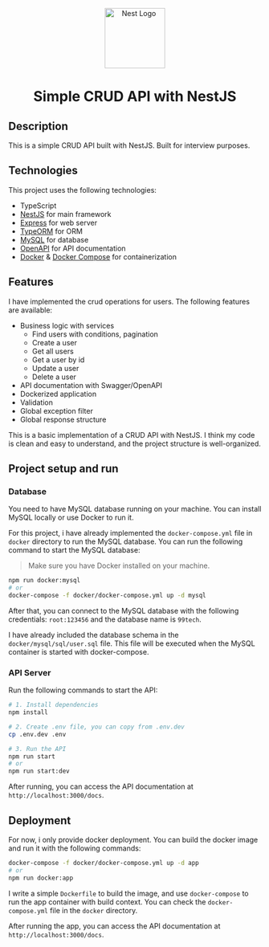 <p align="center">
  <a href="http://nestjs.com/" target="blank"><img src="https://nestjs.com/img/logo-small.svg" width="120" alt="Nest Logo" /></a>
</p>

<h1 align="center">Simple CRUD API with NestJS</h1>


[circleci-image]: https://img.shields.io/circleci/build/github/nestjs/nest/master?token=abc123def456
[circleci-url]: https://circleci.com/gh/nestjs/nest


## Description

This is a simple CRUD API built with NestJS. Built for interview purposes.

## Technologies

This project uses the following technologies:

- TypeScript
- [NestJS](https://nestjs.com/) for main framework 
- [Express](https://expressjs.com/) for web server
- [TypeORM](https://typeorm.io/) for ORM
- [MySQL](https://www.mysql.com/) for database
- [OpenAPI](https://swagger.io/specification/) for API documentation
- [Docker](https://www.docker.com/) & [Docker Compose](https://docs.docker.com/compose/) for containerization

## Features

I have implemented the crud operations for users. The following features are available:

- Business logic with services
  - Find users with conditions, pagination
  - Create a user
  - Get all users
  - Get a user by id
  - Update a user
  - Delete a user
- API documentation with Swagger/OpenAPI
- Dockerized application
- Validation
- Global exception filter
- Global response structure

This is a basic implementation of a CRUD API with NestJS. I think my code is clean and easy to understand, and the project structure is well-organized.

## Project setup and run

### Database

You need to have MySQL database running on your machine. You can install MySQL locally or use Docker to run it.

For this project, i have already implemented the `docker-compose.yml` file in `docker` directory to run the MySQL database. You can run the following command to start the MySQL database:

> Make sure you have Docker installed on your machine.

```bash
npm run docker:mysql
# or
docker-compose -f docker/docker-compose.yml up -d mysql
```

After that, you can connect to the MySQL database with the following credentials: `root:123456` and the database name is `99tech`.

I have already included the database schema in the `docker/mysql/sql/user.sql` file. This file will be executed when the MySQL container is started with docker-compose.

### API Server

Run the following commands to start the API:

```bash
# 1. Install dependencies
npm install

# 2. Create .env file, you can copy from .env.dev
cp .env.dev .env

# 3. Run the API
npm run start
# or
npm run start:dev
```

After running, you can access the API documentation at `http://localhost:3000/docs`.

## Deployment

For now, i only provide docker deployment. You can build the docker image and run it with the following commands:

```bash
docker-compose -f docker/docker-compose.yml up -d app
# or
npm run docker:app
```

I write a simple `Dockerfile` to build the image, and use `docker-compose` to run the app container with build context. You can check the `docker-compose.yml` file in the `docker` directory.

After running the app, you can access the API documentation at `http://localhost:3000/docs`.

